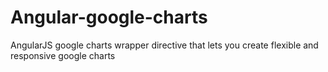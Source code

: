 # Angular-google-charts
AngularJS google charts wrapper directive that lets you create flexible and responsive google charts
